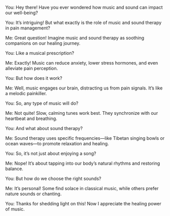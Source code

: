 You: Hey there! Have you ever wondered how music and sound can impact our well-being?

You: It’s intriguing! But what exactly is the role of music and sound therapy in pain management?

Me: Great question! Imagine music and sound therapy as soothing companions on our healing journey.

You: Like a musical prescription?

Me: Exactly! Music can reduce anxiety, lower stress hormones, and even alleviate pain perception.

You: But how does it work?

Me: Well, music engages our brain, distracting us from pain signals. It’s like a melodic painkiller.

You: So, any type of music will do?

Me: Not quite! Slow, calming tunes work best. They synchronize with our heartbeat and breathing.

You: And what about sound therapy?

Me: Sound therapy uses specific frequencies—like Tibetan singing bowls or ocean waves—to promote relaxation and healing.

You: So, it’s not just about enjoying a song?

Me: Nope! It’s about tapping into our body’s natural rhythms and restoring balance.

You: But how do we choose the right sounds?

Me: It’s personal! Some find solace in classical music, while others prefer nature sounds or chanting.

You: Thanks for shedding light on this! Now I appreciate the healing power of music.
